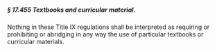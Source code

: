 ##### § 17.455 Textbooks and curricular material. #####

Nothing in these Title IX regulations shall be interpreted as requiring or prohibiting or abridging in any way the use of particular textbooks or curricular materials.